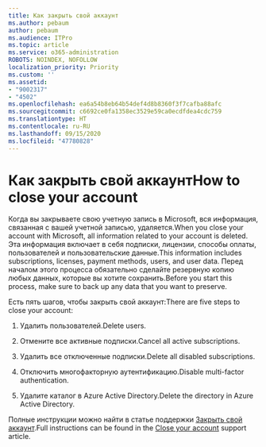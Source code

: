 ```yaml
---
title: Как закрыть свой аккаунт
ms.author: pebaum
author: pebaum
ms.audience: ITPro
ms.topic: article
ms.service: o365-administration
ROBOTS: NOINDEX, NOFOLLOW
localization_priority: Priority
ms.custom: ''
ms.assetid:
- "9002317"
- "4502"
ms.openlocfilehash: ea6a54b8eb64b54def4d8b8360f3f7cafba88afc
ms.sourcegitcommit: c6692ce0fa1358ec3529e59ca0ecdfdea4cdc759
ms.translationtype: HT
ms.contentlocale: ru-RU
ms.lasthandoff: 09/15/2020
ms.locfileid: "47780828"
---
```

# <a name="how-to-close-your-account"></a><span data-ttu-id="d826c-102">Как закрыть свой аккаунт</span><span class="sxs-lookup"><span data-stu-id="d826c-102">How to close your account</span></span>

<span data-ttu-id="d826c-103">Когда вы закрываете свою учетную запись в Microsoft, вся информация, связанная с вашей учетной записью, удаляется.</span><span class="sxs-lookup"><span data-stu-id="d826c-103">When you close your account with Microsoft, all information related to your account is deleted.</span></span> <span data-ttu-id="d826c-104">Эта информация включает в себя подписки, лицензии, способы оплаты, пользователей и пользовательские данные.</span><span class="sxs-lookup"><span data-stu-id="d826c-104">This information includes subscriptions, licenses, payment methods, users, and user data.</span></span> <span data-ttu-id="d826c-105">Перед началом этого процесса обязательно сделайте резервную копию любых данных, которые вы хотите сохранить.</span><span class="sxs-lookup"><span data-stu-id="d826c-105">Before you start this process, make sure to back up any data that you want to preserve.</span></span>

<span data-ttu-id="d826c-106">Есть пять шагов, чтобы закрыть свой аккаунт:</span><span class="sxs-lookup"><span data-stu-id="d826c-106">There are five steps to close your account:</span></span>

1. <span data-ttu-id="d826c-107">Удалить пользователей.</span><span class="sxs-lookup"><span data-stu-id="d826c-107">Delete users.</span></span>

2. <span data-ttu-id="d826c-108">Отмените все активные подписки.</span><span class="sxs-lookup"><span data-stu-id="d826c-108">Cancel all active subscriptions.</span></span>

3. <span data-ttu-id="d826c-109">Удалить все отключенные подписки.</span><span class="sxs-lookup"><span data-stu-id="d826c-109">Delete all disabled subscriptions.</span></span>

4. <span data-ttu-id="d826c-110">Отключить многофакторную аутентификацию.</span><span class="sxs-lookup"><span data-stu-id="d826c-110">Disable multi-factor authentication.</span></span>

5. <span data-ttu-id="d826c-111">Удалите каталог в Azure Active Directory.</span><span class="sxs-lookup"><span data-stu-id="d826c-111">Delete the directory in Azure Active Directory.</span></span>

<span data-ttu-id="d826c-112">Полные инструкции можно найти в статье поддержки [Закрыть свой аккаунт](https://docs.microsoft.com/microsoft-365/commerce/close-your-account).</span><span class="sxs-lookup"><span data-stu-id="d826c-112">Full instructions can be found in the [Close your account](https://docs.microsoft.com/microsoft-365/commerce/close-your-account) support article.</span></span>
